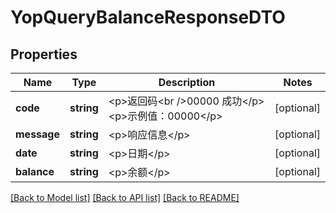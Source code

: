 # YopQueryBalanceResponseDTO

## Properties
Name | Type | Description | Notes
------------ | ------------- | ------------- | -------------
**code** | **string** | &lt;p&gt;返回码&lt;br /&gt;00000 成功&lt;/p&gt; &lt;p&gt;示例值：00000&lt;/p&gt; | [optional] 
**message** | **string** | &lt;p&gt;响应信息&lt;/p&gt; | [optional] 
**date** | **string** | &lt;p&gt;日期&lt;/p&gt; | [optional] 
**balance** | **string** | &lt;p&gt;余额&lt;/p&gt; | [optional] 

[[Back to Model list]](../README.md#documentation-for-models) [[Back to API list]](../README.md#documentation-for-api-endpoints) [[Back to README]](../README.md)


